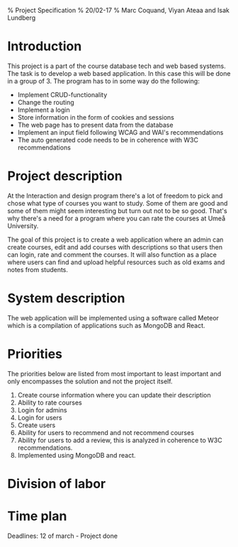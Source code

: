 % Project Specification
% 20/02-17
% Marc Coquand, Viyan Ateaa and Isak Lundberg

# Introduction

This project is a part of the course database tech and web based systems. The
task is to develop a web based application. In this case this will be done in a
group of 3. The program has to in some way do the following:

* Implement CRUD-functionality
* Change the routing
* Implement a login
* Store information in the form of cookies and sessions
* The web page has to present data from the database
* Implement an input field following WCAG and WAI's recommendations
* The auto generated code needs to be in coherence with W3C recommendations


# Project description

At the Interaction and design program there's a lot of freedom to pick and chose
what type of courses you want to study. Some of them are good and some of them
might seem interesting but turn out not to be so good. That's why there's a need
for a program where you can rate the courses at Umeå University. 

The goal of this project is to create a web application where an admin can
create courses, edit and add courses with descriptions so that users then can
login, rate and comment the courses. It will also function as a place where
users can find and upload helpful resources such as old exams and notes from
students.

# System description

The web application will be implemented using a software called Meteor which is
a compilation of applications such as MongoDB and React. 


# Priorities

The priorities below are listed from most important to least important and only
encompasses the solution and not the project itself.

1. Create course information where you can update their description
2. Ability to rate courses
3. Login for admins
4. Login for users
5. Create users
6. Ability for users to recommend and not recommend courses
7. Ability for users to add a review, this is analyzed in coherence to W3C
   recommendations.
8. Implemented using MongoDB and react.


# Division of labor

# Time plan

Deadlines:
12 of march - Project done
